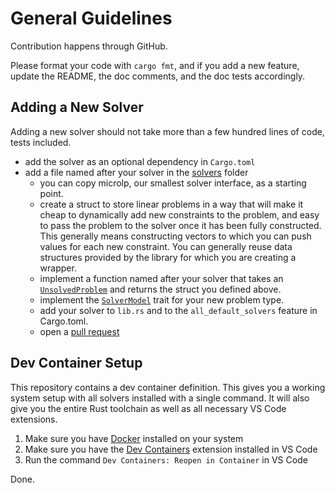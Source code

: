 # General Guidelines

Contribution happens through GitHub.

Please format your code with `cargo fmt`, and if you add a new feature, update the README, the doc comments, and the doc tests accordingly.

## Adding a New Solver

Adding a new solver should not take more than a few hundred lines of code, tests included.

- add the solver as an optional dependency in `Cargo.toml`
- add a file named after your solver in the [solvers](./src/solvers) folder
  - you can copy microlp, our smallest solver interface, as a starting point.
  - create a struct to store linear problems in a way that will make it cheap to dynamically add new constraints to the problem,
    and easy to pass the problem to the solver once it has been fully constructed.
    This generally means constructing vectors to which you can push values for each new constraint.
    You can generally reuse data structures provided by the library for which you are creating a wrapper.
  - implement a function named after your solver that takes an [`UnsolvedProblem`](https://docs.rs/good_lp/latest/good_lp/variable/struct.UnsolvedProblem.html) and returns the struct you defined above.
  - implement the [`SolverModel`](https://docs.rs/good_lp/latest/good_lp/index.html#reexport.SolverModel) trait for your new problem type.
  - add your solver to `lib.rs` and to the `all_default_solvers` feature in Cargo.toml.
  - open a [pull request](https://github.com/rust-or/good_lp/pulls)

## Dev Container Setup

This repository contains a dev container definition.
This gives you a working system setup with all solvers installed with a single command.
It will also give you the entire Rust toolchain as well as all necessary VS Code extensions.

1. Make sure you have [Docker](https://docs.docker.com/engine/install/) installed on your system
2. Make sure you have the [Dev Containers](https://marketplace.visualstudio.com/items?itemName=ms-vscode-remote.remote-containers) extension installed in VS Code
3. Run the command `Dev Containers: Reopen in Container` in VS Code

Done.

